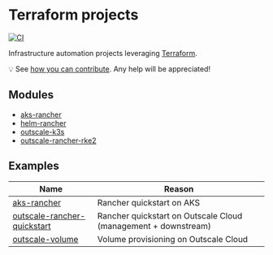 # Terraform projects

[![CI](https://github.com/devpro/terraform-projects/actions/workflows/ci.yaml/badge.svg?branch=main)](https://github.com/devpro/terraform-projects/actions/workflows/ci.yaml)

Infrastructure automation projects leveraging [Terraform](https://www.terraform.io/).

💡 See [how you can contribute](CONTRIBUTING.md). Any help will be appreciated!

## Modules

* [aks-rancher](modules/aks-rancher/README.md)
* [helm-rancher](modules/helm-rancher/README.md)
* [outscale-k3s](modules/outscale-k3s/README.md)
* [outscale-rancher-rke2](modules/outscale-rancher-rke2/README.md)

## Examples

Name                                                                       | Reason
---------------------------------------------------------------------------|---------------------------------------------------------------
[aks-rancher](examples/aks-rancher/README.md)                              | Rancher quickstart on AKS
[outscale-rancher-quickstart](examples/outscale-vm-rke2-rancher/README.md) | Rancher quickstart on Outscale Cloud (management + downstream)
[outscale-volume](examples/outscale-volume/README.md)                      | Volume provisioning on Outscale Cloud
